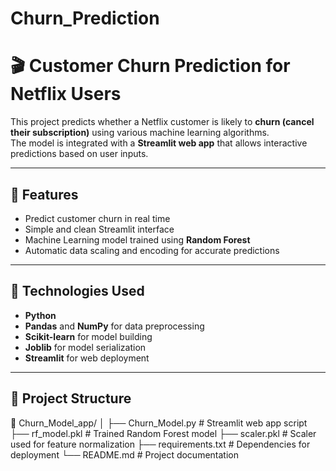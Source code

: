 # Churn_Prediction
# 🎬 Customer Churn Prediction for Netflix Users

This project predicts whether a Netflix customer is likely to **churn (cancel their subscription)** using various machine learning algorithms.  
The model is integrated with a **Streamlit web app** that allows interactive predictions based on user inputs.

---

## 🚀 Features
- Predict customer churn in real time  
- Simple and clean Streamlit interface  
- Machine Learning model trained using **Random Forest**  
- Automatic data scaling and encoding for accurate predictions  

---

## 🧠 Technologies Used
- **Python**
- **Pandas** and **NumPy** for data preprocessing  
- **Scikit-learn** for model building  
- **Joblib** for model serialization  
- **Streamlit** for web deployment  

---

## 📁 Project Structure
📂 Churn_Model_app/
│
├── Churn_Model.py # Streamlit web app script
├── rf_model.pkl # Trained Random Forest model
├── scaler.pkl # Scaler used for feature normalization
├── requirements.txt # Dependencies for deployment
└── README.md # Project documentation
